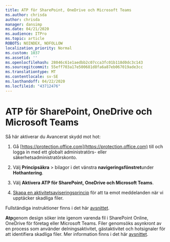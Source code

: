 ```yaml
---
title: ATP för SharePoint, OneDrive och Microsoft Teams
ms.author: chrisda
author: chrisda
manager: dansimp
ms.date: 04/21/2020
ms.audience: ITPro
ms.topic: article
ROBOTS: NOINDEX, NOFOLLOW
localization_priority: Normal
ms.custom: 1037
ms.assetid: ''
ms.openlocfilehash: 28046c61e1aedbb2c07cca3fc01b118d0dc3c143
ms.sourcegitcommit: 55eff703a17e500681d8fa6a87eb067019ade3cc
ms.translationtype: MT
ms.contentlocale: sv-SE
ms.lasthandoff: 04/22/2020
ms.locfileid: "43712476"
---
```

# <a name="atp-for-sharepoint-onedrive-and-microsoft-teams"></a>ATP för SharePoint, OneDrive och Microsoft Teams

Så här aktiverar du Avancerat skydd mot hot:

1. Gå [https://protection.office.com](https://protection.office.com) till och logga in med ett globalt administratörs- eller säkerhetsadministratörskonto.

2. Välj **Principsäkra** \> bilagor i det vänstra **navigeringsfönstret**under **Hothantering**.

3. Välj **Aktivera ATP för SharePoint, OneDrive och Microsoft Teams**.

4. [Skapa en aktivitetsaviseringsprincip](https://docs.microsoft.com/office365/securitycompliance/create-activity-alerts) för att ta emot meddelanden när vi upptäcker skadliga filer.

Fullständiga instruktioner finns i det här [avsnittet](https://docs.microsoft.com/office365/securitycompliance/turn-on-atp-for-spo-odb-and-teams).

**Atp**genom design söker inte igenom varenda fil i SharePoint Online, OneDrive för företag eller Microsoft Teams. Filer genomsöks asynkront av en process som använder delningsaktivitet, gästaktivitet och hotsignaler för att identifiera skadliga filer. Mer information finns i det här [avsnittet](https://docs.microsoft.com/office365/securitycompliance/atp-for-spo-odb-and-teams).

